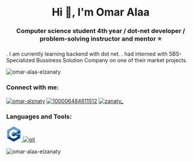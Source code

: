 <h1 align="center">Hi 👋, I'm Omar Alaa</h1>
<h3 align="center">Computer science student 4th year / dot-net developer / problem-solving instructor and mentor ⭐</h3>
<p align="left">
. I am currently learning backend with dot net.
. had interned with SBS-Specialized Bussiness Solution Company on one of their market projects.
  
</p>

<p align="left"> <img src="https://komarev.com/ghpvc/?username=omar-alaa-elzanaty&label=Profile%20views&color=0e75b6&style=flat" alt="omar-alaa-elzanaty" /> </p>

<h3 align="left">Connect with me:</h3>
<p align="left">
<a href="https://linkedin.com/in/omar-alznaty" target="blank"><img align="center" src="https://raw.githubusercontent.com/rahuldkjain/github-profile-readme-generator/master/src/images/icons/Social/linked-in-alt.svg" alt="omar-alznaty" height="30" width="40" /></a>
<a href="https://fb.com/100006484611512" target="blank"><img align="center" src="https://raw.githubusercontent.com/rahuldkjain/github-profile-readme-generator/master/src/images/icons/Social/facebook.svg" alt="100006484611512" height="30" width="40" /></a>
<a href="https://codeforces.com/profile/zanaty_" target="blank"><img align="center" src="https://raw.githubusercontent.com/rahuldkjain/github-profile-readme-generator/master/src/images/icons/Social/codeforces.svg" alt="zanaty_" height="30" width="40" /></a>
</p>

<h3 align="left">Languages and Tools:</h3>
<p align="left"> <a href="https://www.w3schools.com/cpp/" target="_blank" rel="noreferrer"> <img src="https://raw.githubusercontent.com/devicons/devicon/master/icons/cplusplus/cplusplus-original.svg" alt="cplusplus" width="40" height="40"/> </a> <a href="https://git-scm.com/" target="_blank" rel="noreferrer"> <img src="https://www.vectorlogo.zone/logos/git-scm/git-scm-icon.svg" alt="git" width="40" height="40"/> </a> </p>

<p><img align="center" src="https://github-readme-stats.vercel.app/api/top-langs?username=omar-alaa-elzanaty&show_icons=true&locale=en&layout=compact" alt="omar-alaa-elzanaty" /></p>
